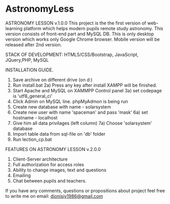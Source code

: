 # AstronomyLess

ASTRONOMY LESSON v.1.0.0
This project is the the first version of web-learning platform which helps modern pupils remote study astronomy.
This version consists of front-end part and MySQL DB.
This is only desktop version which works only Google Chrome browser.
Mobile version will be released after 2nd version.

STACK OF DEVELOPMENT: HTML5/CSS/Bootstrap, JavaScript, JQuery,PHP, MySQL

INSTALLATION GUIDE.
1. Save archive on different drive (on d:\)
2. Run install.bat
2a) Press any key after install XAMPP will be finished.
3. Start Apache and MySQL on XAMMPP Control panel
3a) set codepage is 'utf8_general_ci'
4. Click Admin on MySQL line. phpMyAdmon is being run
5. Create new database with name - solarsystem
6. Create new user with name 'spaceman' and pass 'mask'
6a) set hostname - localhost
7. Give him all data privilages (left column)
7a) Choose 'solarsystem' database
8. Import table data from sql-file on 'db' folder
9. Run lection_cp.bat


FEATURES ON ASTRONOMY LESSON v.2.0.0
1. Client-Server architecture
2. Full authorization for access roles
3. Ability to change images, text and questions
4. Emailing
5. Chat between pupils and teachers.

If you have any comments, questions or propositions about project feel free to write me on 
email: dionisiy1986@gmail.com
